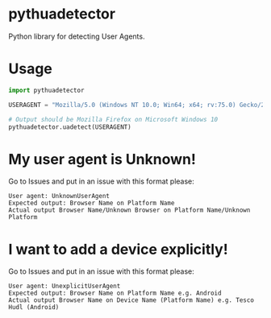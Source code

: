 # pythuadetector
Python library for detecting User Agents.

# Usage
```python
import pythuadetector

USERAGENT = "Mozilla/5.0 (Windows NT 10.0; Win64; x64; rv:75.0) Gecko/20100101 Firefox/75.0"

# Output should be Mozilla Firefox on Microsoft Windows 10
pythuadetector.uadetect(USERAGENT)
```

# My user agent is Unknown!
Go to Issues and put in an issue with this format please:
```
User agent: UnknownUserAgent
Expected output: Browser Name on Platform Name
Actual output Browser Name/Unknown Browser on Platform Name/Unknown Platform
```

# I want to add a device explicitly!
Go to Issues and put in an issue with this format please:
```
User agent: UnexplicitUserAgent
Expected output: Browser Name on Platform Name e.g. Android
Actual output Browser Name on Device Name (Platform Name) e.g. Tesco Hudl (Android)
```
